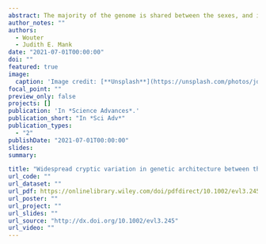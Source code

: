 ```yaml
---
abstract: The majority of the genome is shared between the sexes, and it is expected that the genetic architecture of most traits is shared as well. This common architecture has been viewed as a major source of constraint on the evolution of sexual dimorphism (SD). SD is nonetheless common in nature, leading to assumptions that it results from differential regulation of shared genetic architecture. Here, we study the effect of thousands of gene knockout mutations on 202 mouse phenotypes to explore how regulatory variation affects SD. We show that many traits are dimorphic to some extent, and that a surprising proportion of knockouts have sex-specific phenotypic effects. Many traits, regardless whether they are monomorphic or dimorphic, harbor cryptic differences in genetic architecture between the sexes, resulting in sexually discordant phenotypic effects from sexually concordant regulatory changes. This provides an alternative route to dimorphism through sex-specific genetic architecture, rather than differential regulation of shared architecture.
author_notes: ""
authors:
  - Wouter
  - Judith E. Mank
date: "2021-07-01T00:00:00"
doi: ""
featured: true
image:
  caption: 'Image credit: [**Unsplash**](https://unsplash.com/photos/jdD8gXaTZsc)'
focal_point: ""
preview_only: false
projects: []
publication: 'In *Science Advances*.'
publication_short: "In *Sci Adv*"
publication_types:
  - "2"
publishDate: "2021-07-01T00:00:00"
slides: 
summary: 

title: "Widespread cryptic variation in genetic architecture between the sexes"
url_code: ""
url_dataset: ""
url_pdf: https://onlinelibrary.wiley.com/doi/pdfdirect/10.1002/evl3.245?download=true
url_poster: ""
url_project: ""
url_slides: ""
url_source: "http://dx.doi.org/10.1002/evl3.245"
url_video: ""
---
```

